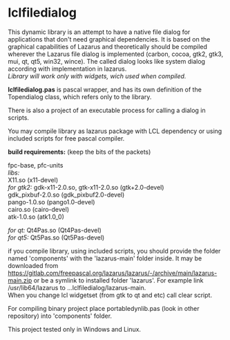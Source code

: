 # lclfiledialog

This dynamic library is an attempt to have a native file dialog for applications that don't need graphical dependencies.
It is based on the graphical capabilities of Lazarus and theoretically should be compiled wherever the Lazarus file dialog is implemented (carbon, cocoa, gtk2, gtk3, mui, qt, qt5, win32, wince). The called dialog looks like system dialog according with implementation in lazarus.    
*Library will work only with widgets, wich used when compiled.*

__lclfiledialog.pas__ is pascal wrapper, and has its own definition of the Topendialog class, which refers only to the library.

There is also a project of an executable process for calling a dialog in scripts.

You may compile library as lazarus package with LCL dependency or using included scripts for free pascal compiler.

__build requirements:__ (keep the bits of the packets)

fpc-base, pfc-units    
_libs:_    
  X11.so (x11-devel)    
_for gtk2:_
  gdk-x11-2.0.so, gtk-x11-2.0.so (gtk+2.0-devel)    
  gdk_pixbuf-2.0.so (gdk_pixbuf2.0-devel)    
  pango-1.0.so (pango1.0-devel)    
  cairo.so (cairo-devel)    
  atk-1.0.so (atk1.0_0)

*for qt:* Qt4Pas.so (Qt4Pas-devel)    
*for qt5:* Qt5Pas.so (Qt5Pas-devel)    

if you compile library, using included scripts, you should provide the folder named 'components' with the
'lazarus-main' folder inside. It may be downloaded from    https://gitlab.com/freepascal.org/lazarus/lazarus/-/archive/main/lazarus-main.zip    or be a symlink to installed folder 'lazarus'. For example link /usr/lib64/lazarus to ...lclfiledialog/lazarus-main.    
When you change lcl widgetset (from gtk to qt and etc) call clear script.

For compiling binary project place portabledynlib.pas (look in other repository) into 'components' folder.    

This project tested only in Windows and Linux. 

